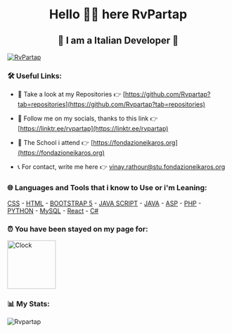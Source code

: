<h1 align="center"> Hello 👀👋 here RvPartap </h1>

<h2 align="center"> 🍕 I am a Italian Developer 🍕 </h2>

<p align="left"><a href="https://github.com/ryo-ma/github-profile-trophy"><img src="https://github-profile-trophy.vercel.app/?username=rvpartap" alt="RvPartap"/></a>

<h3 align="left"> 🛠 Useful Links: </h3>

- 📑 Take a look at my Repositories 👉 [https://github.com/Rvpartap?tab=repositories](https://github.com/Rvpartap?tab=repositories)

- 🔗 Follow me on my socials, thanks to this link 👉 [https://linktr.ee/rvpartap](https://linktr.ee/rvpartap)

- 🏫 The School i attend 👉 [https://fondazioneikaros.org](https://fondazioneikaros.org)

- 📞 For contact, write me here 👉 <a href="mailto:vinay.rathour@stu.fondazioneikaros.org">vinay.rathour@stu.fondazioneikaros.org</a>

<h3 align="left">🌐 Languages and Tools that i know to Use or i'm Leaning:</h3>

<p align="left"> 
  <p>
    <a href="https://www.w3schools.com/css/default.asp" target="_blank">CSS</a> - 
    <a href="https://www.w3schools.com/html/default.asp" target="_blank">HTML</a> -  
    <a href="https://www.w3schools.com/bootstrap5/index.php" target="_blank">BOOTSTRAP 5</a> - 
    <a href="https://www.w3schools.com/js/default.asp" target="_blank">JAVA SCRIPT</a> -  
    <a href="https://www.w3schools.com/java/default.asp" target="_blank">JAVA</a> -  
    <a href="https://www.w3schools.com/asp/default.asp" target="_blank">ASP</a> - 
    <a href="https://www.w3schools.com/php/default.asp" target="_blank">PHP</a> -  
    <a href="https://www.w3schools.com/python/default.asp" target="_blank">PYTHON</a> -
    <a href="https://www.w3schools.com/mysql/default.asp" target="_blank">MySQL</a> -
    <a href="https://www.w3schools.com/react/default.asp" target="_blank">React</a> -
    <a href="https://www.w3schools.com/cs/index.php" target="_blank">C#</a>
  </p>
</p>

<h3 align="left"> ⏰ You have been stayed on my page for: </h3>

<img src="https://tomchen.github.io/animated-svg-clock/clock.svg" alt="Clock" title="Clock" height="110px" width="110px">
  
<h3 align="left"> 📊 My Stats: </h3>

<p><img src="https://github-readme-stats.vercel.app/api/top-langs?username=Rvpartap&show_icons=true&locale=en&layout=compact" alt="Rvpartap" /></p>
